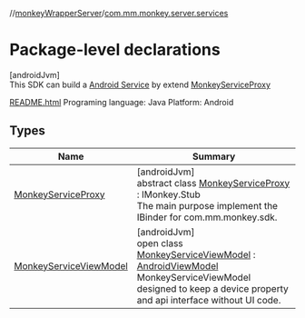 //[monkeyWrapperServer](../../index.md)/[com.mm.monkey.server.services](index.md)

# Package-level declarations

[androidJvm]\
This SDK can build a [Android Service](https://developer.android.com/develop/background-work/services) by extend [MonkeyServiceProxy](https://ood-tsen.github.io/MonkeySDK/com/mm/monkey/server/services/MonkeyServiceProxy.html)

[README.html](../../../../../README.html) Programing language: Java Platform: Android

## Types

| Name | Summary |
|---|---|
| [MonkeyServiceProxy](-monkey-service-proxy/index.md) | [androidJvm]<br>abstract class [MonkeyServiceProxy](-monkey-service-proxy/index.md) : IMonkey.Stub<br>The main purpose implement the IBinder for com.mm.monkey.sdk. |
| [MonkeyServiceViewModel](-monkey-service-view-model/index.md) | [androidJvm]<br>open class [MonkeyServiceViewModel](-monkey-service-view-model/index.md) : [AndroidViewModel](https://developer.android.com/reference/kotlin/androidx/lifecycle/AndroidViewModel.html)<br>MonkeyServiceViewModel designed to keep a device property and api interface without UI code. |